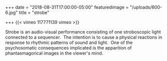 +++
date = "2018-08-31T17:00:00-05:00"
featuredimage = "/uploads/600-6.jpg"
title = "strobe"

+++
{{< vimeo 117771139 vimeo >}}

Strobe is an audio-visual performance consisting of one stroboscopic light connected to a sequencer.  The intention is to cause a physical reactions in response to rhythmic patterns of sound and light.  One of the psychosomatic consequences implicated is the apparition of phantasmagorical images in the viewer's mind.